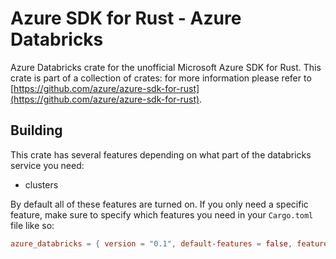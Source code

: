 # Azure SDK for Rust - Azure Databricks

Azure Databricks crate for the unofficial Microsoft Azure SDK for Rust. This crate is part of a collection of crates: for more information please refer to [https://github.com/azure/azure-sdk-for-rust](https://github.com/azure/azure-sdk-for-rust).

## Building

This crate has several features depending on what part of the databricks service you need:

* clusters

By default all of these features are turned on. If you only need a specific feature, make sure to specify which features you need in your `Cargo.toml` file like so:

```toml
azure_databricks = { version = "0.1", default-features = false, features = ["clusters"] }
```
